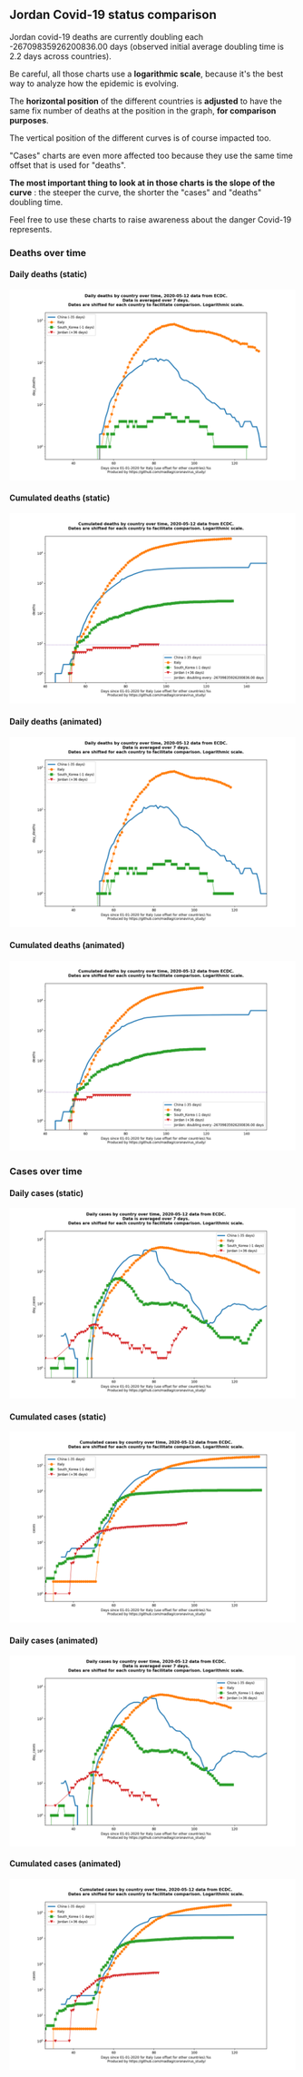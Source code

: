 ## Jordan Covid-19 status comparison 

Jordan covid-19 deaths are currently doubling each -26709835926200836.00 days (observed initial average doubling time is 2.2 days across countries).



Be careful, all those charts use a **logarithmic scale**, because it's the best way to analyze how the epidemic is evolving.
 
The **horizontal position** of the different countries is **adjusted** to have the same fix number of deaths at the position in the graph, **for comparison purposes**.

The vertical position of the different curves is of course impacted too.

"Cases" charts are even more affected too because they use the same time offset that is used for "deaths".

**The most important thing to look at in those charts is the slope of the curve** : the steeper the curve, the shorter the "cases" and "deaths" doubling time.

Feel free to use these charts to raise awareness about the danger Covid-19 represents. 


 
### Deaths over time
 
#### Daily deaths (static)
![Jordan covid-19 daily deaths static chart](https://raw.githubusercontent.com/madlag/coronavirus_study/master/notebooks/graphs/2020-05-12/countries/Jordan/2020-05-12_Jordan_day_deaths.png "Jordan covid-19 day_deaths static chart")   
 
#### Cumulated deaths (static)
![Jordan covid-19 cumulated deaths static chart](https://raw.githubusercontent.com/madlag/coronavirus_study/master/notebooks/graphs/2020-05-12/countries/Jordan/2020-05-12_Jordan_deaths.png "Jordan covid-19 deaths static chart")   
 
#### Daily deaths (animated)
![Jordan covid-19 daily deaths animated chart](https://raw.githubusercontent.com/madlag/coronavirus_study/master/notebooks/graphs/2020-05-12/countries/Jordan/2020-05-12_Jordan_day_deaths.gif "Jordan covid-19 day_deaths animated chart")   
 
#### Cumulated deaths (animated)
![Jordan covid-19 cumulated deaths animated chart](https://raw.githubusercontent.com/madlag/coronavirus_study/master/notebooks/graphs/2020-05-12/countries/Jordan/2020-05-12_Jordan_deaths.gif "Jordan covid-19 deaths animated chart")   

 
### Cases over time
 
#### Daily cases (static)
![Jordan covid-19 daily cases static chart](https://raw.githubusercontent.com/madlag/coronavirus_study/master/notebooks/graphs/2020-05-12/countries/Jordan/2020-05-12_Jordan_day_cases.png "Jordan covid-19 day_cases static chart")   
 
#### Cumulated cases (static)
![Jordan covid-19 cumulated cases static chart](https://raw.githubusercontent.com/madlag/coronavirus_study/master/notebooks/graphs/2020-05-12/countries/Jordan/2020-05-12_Jordan_cases.png "Jordan covid-19 cases static chart")   
 
#### Daily cases (animated)
![Jordan covid-19 daily cases animated chart](https://raw.githubusercontent.com/madlag/coronavirus_study/master/notebooks/graphs/2020-05-12/countries/Jordan/2020-05-12_Jordan_day_cases.gif "Jordan covid-19 day_cases animated chart")   
 
#### Cumulated cases (animated)
![Jordan covid-19 cumulated cases animated chart](https://raw.githubusercontent.com/madlag/coronavirus_study/master/notebooks/graphs/2020-05-12/countries/Jordan/2020-05-12_Jordan_cases.gif "Jordan covid-19 cases animated chart")   

